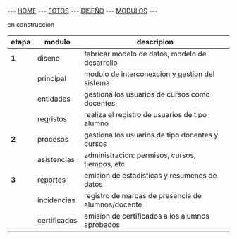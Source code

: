  --- [HOME](docs/README.md) --- [FOTOS](docs/READMEFOTOS.md) --- [DISEÑO](docs/READMEDISENO.md) --- [MODULOS](READMEMENU.md) ---

en construccion

| etapa    | modulo       | descripion                                     |
| -------- | ------------ | ---------------------------------------------- |
|  **1**   | diseno       | fabricar modelo de datos, modelo de desarrollo |
|          | principal    | modulo de interconexcion y gestion del sistema |
|          | entidades    | gestiona los usuarios de cursos como docentes  |
|          | regristos    | realiza el registro de usuarios de tipo alumno |
|   **2**  | procesos     | gestiona los usuarios de tipo docentes y cursos |
|          | asistencias  | administracion: permisos, cursos, tiempos, etc |
|   **3**  | reportes     | emision de estadisticas y resumenes de datos   |
|          | incidencias  | registro de marcas de presencia de alumnos/docente |
|          | certificados | emision de certificados a los alumnos aprobados |

